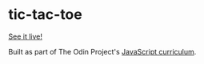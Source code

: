 # tic-tac-toe

[See it live!](https://yiyingzz.github.io/tic-tac-toe/)

Built as part of The Odin Project's [JavaScript curriculum](https://www.theodinproject.com/courses/javascript).
